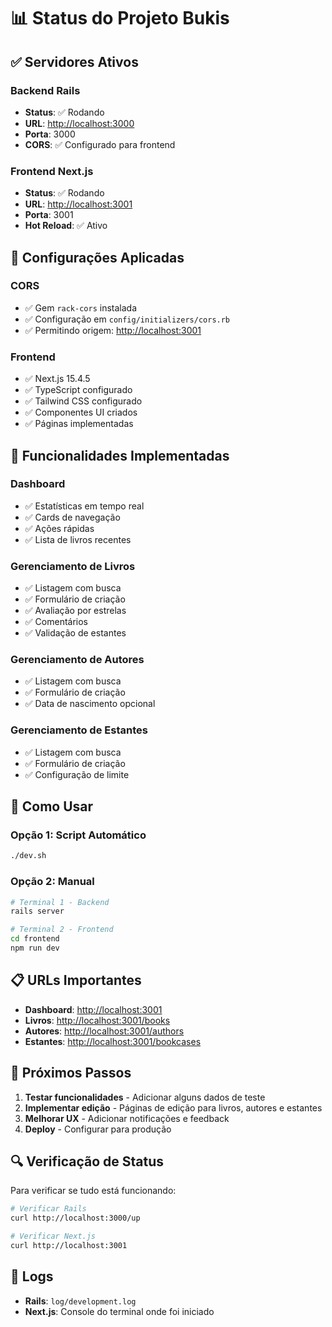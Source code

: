 # 📊 Status do Projeto Bukis

## ✅ Servidores Ativos

### Backend Rails

- **Status**: ✅ Rodando
- **URL**: <http://localhost:3000>
- **Porta**: 3000
- **CORS**: ✅ Configurado para frontend

### Frontend Next.js

- **Status**: ✅ Rodando
- **URL**: <http://localhost:3001>
- **Porta**: 3001
- **Hot Reload**: ✅ Ativo

## 🔧 Configurações Aplicadas

### CORS

- ✅ Gem `rack-cors` instalada
- ✅ Configuração em `config/initializers/cors.rb`
- ✅ Permitindo origem: <http://localhost:3001>

### Frontend

- ✅ Next.js 15.4.5
- ✅ TypeScript configurado
- ✅ Tailwind CSS configurado
- ✅ Componentes UI criados
- ✅ Páginas implementadas

## 📱 Funcionalidades Implementadas

### Dashboard

- ✅ Estatísticas em tempo real
- ✅ Cards de navegação
- ✅ Ações rápidas
- ✅ Lista de livros recentes

### Gerenciamento de Livros

- ✅ Listagem com busca
- ✅ Formulário de criação
- ✅ Avaliação por estrelas
- ✅ Comentários
- ✅ Validação de estantes

### Gerenciamento de Autores

- ✅ Listagem com busca
- ✅ Formulário de criação
- ✅ Data de nascimento opcional

### Gerenciamento de Estantes

- ✅ Listagem com busca
- ✅ Formulário de criação
- ✅ Configuração de limite

## 🚀 Como Usar

### Opção 1: Script Automático

```bash
./dev.sh
```

### Opção 2: Manual

```bash
# Terminal 1 - Backend
rails server

# Terminal 2 - Frontend
cd frontend
npm run dev
```

## 📋 URLs Importantes

- **Dashboard**: <http://localhost:3001>
- **Livros**: <http://localhost:3001/books>
- **Autores**: <http://localhost:3001/authors>
- **Estantes**: <http://localhost:3001/bookcases>

## 🎯 Próximos Passos

1. **Testar funcionalidades** - Adicionar alguns dados de teste
2. **Implementar edição** - Páginas de edição para livros, autores e estantes
3. **Melhorar UX** - Adicionar notificações e feedback
4. **Deploy** - Configurar para produção

## 🔍 Verificação de Status

Para verificar se tudo está funcionando:

```bash
# Verificar Rails
curl http://localhost:3000/up

# Verificar Next.js
curl http://localhost:3001
```

## 📝 Logs

- **Rails**: `log/development.log`
- **Next.js**: Console do terminal onde foi iniciado
